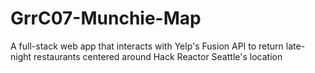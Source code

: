 # GrrC07-Munchie-Map
A full-stack web app that interacts with Yelp's Fusion API to return late-night restaurants centered around Hack Reactor Seattle's location
